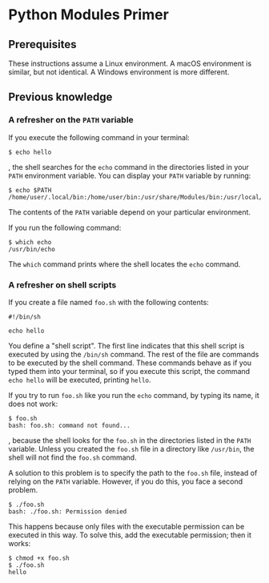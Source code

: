 # Python Modules Primer

## Prerequisites

These instructions assume a Linux environment.
A macOS environment is similar, but not identical.
A Windows environment is more different.

## Previous knowledge

### A refresher on the `PATH` variable

If you execute the following command in your terminal:

```
$ echo hello
```

, the shell searches for the `echo` command in the directories listed in your `PATH` environment variable.
You can display your `PATH` variable by running:

```
$ echo $PATH
/home/user/.local/bin:/home/user/bin:/usr/share/Modules/bin:/usr/local/bin:/usr/local/sbin:/usr/bin:/usr/sbin
```

The contents of the `PATH` variable depend on your particular environment.

If you run the following command:

```
$ which echo
/usr/bin/echo
```

The `which` command prints where the shell locates the `echo` command.

### A refresher on shell scripts

If you create a file named `foo.sh` with the following contents:

```
#!/bin/sh

echo hello
```

You define a "shell script".
The first line indicates that this shell script is executed by using the `/bin/sh` command.
The rest of the file are commands to be executed by the shell command.
These commands behave as if you typed them into your terminal, so if you execute this script, the command `echo hello` will be executed, printing `hello`.

If you try to run `foo.sh` like you run the `echo` command, by typing its name, it does not work:

```
$ foo.sh
bash: foo.sh: command not found...
```

, because the shell looks for the `foo.sh` in the directories listed in the `PATH` variable.
Unless you created the `foo.sh` file in a directory like `/usr/bin`, the shell will not find the `foo.sh` command.

A solution to this problem is to specify the path to the `foo.sh` file, instead of relying on the `PATH` variable.
However, if you do this, you face a second problem.

```
$ ./foo.sh
bash: ./foo.sh: Permission denied
```

This happens because only files with the executable permission can be executed in this way.
To solve this, add the executable permission; then it works:

```
$ chmod +x foo.sh
$ ./foo.sh
hello
```
